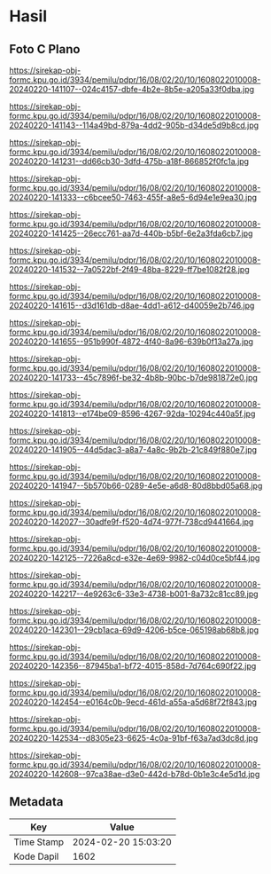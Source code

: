 # Hasil

## Foto C Plano

https://sirekap-obj-formc.kpu.go.id/3934/pemilu/pdpr/16/08/02/20/10/1608022010008-20240220-141107--024c4157-dbfe-4b2e-8b5e-a205a33f0dba.jpg

https://sirekap-obj-formc.kpu.go.id/3934/pemilu/pdpr/16/08/02/20/10/1608022010008-20240220-141143--114a49bd-879a-4dd2-905b-d34de5d9b8cd.jpg

https://sirekap-obj-formc.kpu.go.id/3934/pemilu/pdpr/16/08/02/20/10/1608022010008-20240220-141231--dd66cb30-3dfd-475b-a18f-866852f0fc1a.jpg

https://sirekap-obj-formc.kpu.go.id/3934/pemilu/pdpr/16/08/02/20/10/1608022010008-20240220-141333--c6bcee50-7463-455f-a8e5-6d94e1e9ea30.jpg

https://sirekap-obj-formc.kpu.go.id/3934/pemilu/pdpr/16/08/02/20/10/1608022010008-20240220-141425--26ecc761-aa7d-440b-b5bf-6e2a3fda6cb7.jpg

https://sirekap-obj-formc.kpu.go.id/3934/pemilu/pdpr/16/08/02/20/10/1608022010008-20240220-141532--7a0522bf-2f49-48ba-8229-ff7be1082f28.jpg

https://sirekap-obj-formc.kpu.go.id/3934/pemilu/pdpr/16/08/02/20/10/1608022010008-20240220-141615--d3d161db-d8ae-4dd1-a612-d40059e2b746.jpg

https://sirekap-obj-formc.kpu.go.id/3934/pemilu/pdpr/16/08/02/20/10/1608022010008-20240220-141655--951b990f-4872-4f40-8a96-639b0f13a27a.jpg

https://sirekap-obj-formc.kpu.go.id/3934/pemilu/pdpr/16/08/02/20/10/1608022010008-20240220-141733--45c7896f-be32-4b8b-90bc-b7de981872e0.jpg

https://sirekap-obj-formc.kpu.go.id/3934/pemilu/pdpr/16/08/02/20/10/1608022010008-20240220-141813--e174be09-8596-4267-92da-10294c440a5f.jpg

https://sirekap-obj-formc.kpu.go.id/3934/pemilu/pdpr/16/08/02/20/10/1608022010008-20240220-141905--44d5dac3-a8a7-4a8c-9b2b-21c849f880e7.jpg

https://sirekap-obj-formc.kpu.go.id/3934/pemilu/pdpr/16/08/02/20/10/1608022010008-20240220-141947--5b570b66-0289-4e5e-a6d8-80d8bbd05a68.jpg

https://sirekap-obj-formc.kpu.go.id/3934/pemilu/pdpr/16/08/02/20/10/1608022010008-20240220-142027--30adfe9f-f520-4d74-977f-738cd9441664.jpg

https://sirekap-obj-formc.kpu.go.id/3934/pemilu/pdpr/16/08/02/20/10/1608022010008-20240220-142125--7226a8cd-e32e-4e69-9982-c04d0ce5bf44.jpg

https://sirekap-obj-formc.kpu.go.id/3934/pemilu/pdpr/16/08/02/20/10/1608022010008-20240220-142217--4e9263c6-33e3-4738-b001-8a732c81cc89.jpg

https://sirekap-obj-formc.kpu.go.id/3934/pemilu/pdpr/16/08/02/20/10/1608022010008-20240220-142301--29cb1aca-69d9-4206-b5ce-065198ab68b8.jpg

https://sirekap-obj-formc.kpu.go.id/3934/pemilu/pdpr/16/08/02/20/10/1608022010008-20240220-142356--87945ba1-bf72-4015-858d-7d764c690f22.jpg

https://sirekap-obj-formc.kpu.go.id/3934/pemilu/pdpr/16/08/02/20/10/1608022010008-20240220-142454--e0164c0b-9ecd-461d-a55a-a5d68f72f843.jpg

https://sirekap-obj-formc.kpu.go.id/3934/pemilu/pdpr/16/08/02/20/10/1608022010008-20240220-142534--d8305e23-6625-4c0a-91bf-f63a7ad3dc8d.jpg

https://sirekap-obj-formc.kpu.go.id/3934/pemilu/pdpr/16/08/02/20/10/1608022010008-20240220-142608--97ca38ae-d3e0-442d-b78d-0b1e3c4e5d1d.jpg


## Metadata

| Key        | Value               |
| ---------- | ------------------- |
| Time Stamp | 2024-02-20 15:03:20 |
| Kode Dapil | 1602                |



